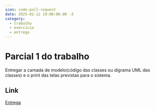```yaml
---
icon: code-pull-request
date: 2025-02-12 19:00:00.00 -3
category:
  - trabalho
  - exercicio
  - entrega
---
```


# Parcial 1 do trabalho

Entregar a camada de modelo(código das classes ou digrama UML das classes) e o print das telas previstas para o sistema.



## Link
[Entrega](https://classroom.github.com/a/j3DkLP8S)

